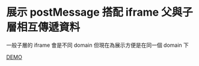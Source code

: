 # 展示 postMessage 搭配 iframe 父與子層相互傳遞資料

一般子層的 iframe 會是不同 domain 但現在為展示方便是在同一個 domain 下

[DEMO](<https://william0832.github.io/postMessageForIframe/>)
